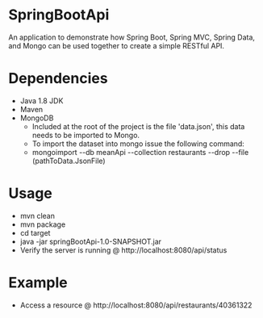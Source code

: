 # SpringBootApi
An application to demonstrate how Spring Boot, Spring MVC, Spring Data, and Mongo can be used together to create a simple RESTful API.  

# Dependencies
* Java 1.8 JDK
* Maven
* MongoDB 
  * Included at the root of the project is the file 'data.json', this data needs to be imported to Mongo.
  * To import the dataset into mongo issue the following command:
  * mongoimport --db meanApi --collection restaurants --drop --file (pathToData.JsonFile)

# Usage
* mvn clean
* mvn package
* cd target  
* java -jar springBootApi-1.0-SNAPSHOT.jar
* Verify the server is running @ http://localhost:8080/api/status

# Example  
* Access a resource @ http://localhost:8080/api/restaurants/40361322
